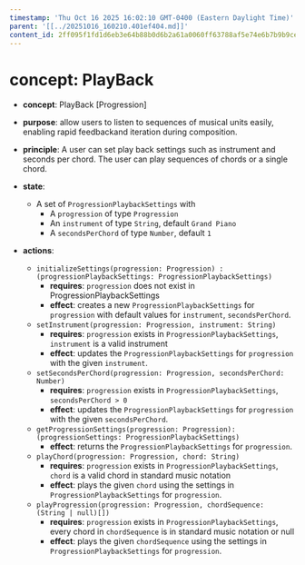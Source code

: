 ```yaml
---
timestamp: 'Thu Oct 16 2025 16:02:10 GMT-0400 (Eastern Daylight Time)'
parent: '[[../20251016_160210.401ef404.md]]'
content_id: 2ff095f1fd1d6eb3e64b88b0d6b2a61a0060ff63788af5e74e6b7b9b9cee69e6
---
```


# concept: PlayBack

* **concept**: PlayBack \[Progression]

* **purpose**: allow users to listen to sequences of musical units easily, enabling rapid feedbackand iteration during composition.

* **principle**: A user can set play back settings such as instrument and seconds per chord. The user can play sequences of chords or a single chord.

* **state**:
  * A set of `ProgressionPlaybackSettings` with
    * A `progression` of type `Progression`
    * An `instrument` of type `String`, default `Grand Piano`
    * A `secondsPerChord` of type `Number`, default `1`

* **actions**:
  * `initializeSettings(progression: Progression) : (progressionPlaybackSettings: ProgressionPlaybackSettings)`
    * **requires**: `progression` does not exist in ProgressionPlaybackSettings
    * **effect**: creates a new `ProgressionPlaybackSettings` for `progression` with default values for `instrument`, `secondsPerChord`.
  * `setInstrument(progression: Progression, instrument: String)`
    * **requires**: `progression` exists in `ProgressionPlaybackSettings`, `instrument` is a valid instrument
    * **effect**: updates the `ProgressionPlaybackSettings` for `progression` with the given `instrument`.
  * `setSecondsPerChord(progression: Progression, secondsPerChord: Number)`
    * **requires**: `progression` exists in `ProgressionPlaybackSettings`, `secondsPerChord > 0`
    * **effect**: updates the `ProgressionPlaybackSettings` for `progression` with the given `secondsPerChord`.
  * `getProgressionSettings(progression: Progression): (progressionSettings: ProgressionPlaybackSettings)`
    * **effect**: returns the `ProgressionPlaybackSettings` for `progression`.
  * `playChord(progression: Progression, chord: String)`
    * **requires**: `progression` exists in `ProgressionPlaybackSettings`, `chord` is a valid chord in standard music notation
    * **effect**: plays the given `chord` using the settings in `ProgressionPlaybackSettings` for `progression`.
  * `playProgression(progression: Progression, chordSequence: (String | null)[])`
    * **requires**: `progression` exists in `ProgressionPlaybackSettings`, every chord in `chordSequence` is in standard music notation or null
    * **effect**: plays the given `chordSequence` using the settings in `ProgressionPlaybackSettings` for `progression`.
